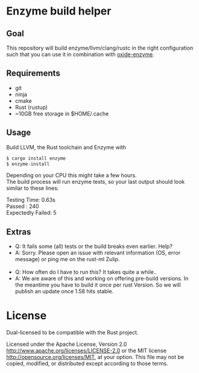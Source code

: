 # Enzyme build helper

## Goal

This repository will build enzyme/llvm/clang/rustc in the right configuration such that you can use it in combination with [oxide-enzyme](https://github.com/rust-ml/oxide-enzyme).

## Requirements

 - git  
 - ninja  
 - cmake  
 - Rust (rustup)    
 - ~10GB free storage in $HOME/.cache

## Usage

Build LLVM, the Rust toolchain and Enzyme with

```bash
$ cargo install enzyme
$ enzyme-install
```

Depending on your CPU this might take a few hours.  
The build process will run enzyme tests, so your last output should look similar to these lines:

Testing Time: 0.63s  
  Passed           : 240  
  Expectedly Failed:   5  

## Extras
- Q: It fails some (all) tests or the build breaks even earlier. Help?
- A: Sorry. Please open an issue with relevant information (OS, error message) or ping me on the rust-ml Zulip.  
&nbsp;
- Q: How often do I have to run this? It takes quite a while..
- A: We are aware of this and working on offering pre-build versions. In the meantime you have to build it once per rust Version. So we will publish an update once 1.58 hits stable.

License
=======

Dual-licensed to be compatible with the Rust project.

Licensed under the Apache License, Version 2.0
http://www.apache.org/licenses/LICENSE-2.0 or the MIT license
http://opensource.org/licenses/MIT, at your
option. This file may not be copied, modified, or distributed
except according to those terms.
